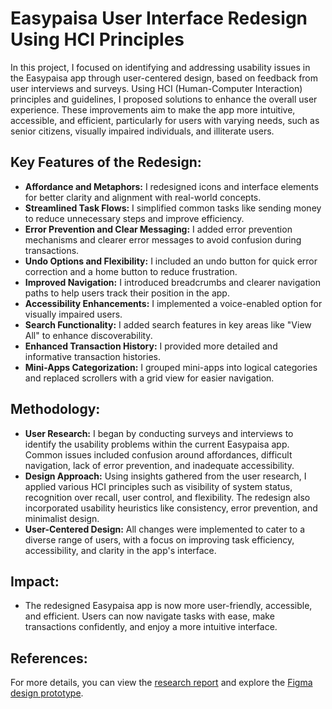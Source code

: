 # Easypaisa User Interface Redesign Using HCI Principles

In this project, I focused on identifying and addressing usability issues in the Easypaisa app through user-centered design, based on feedback from user interviews and surveys. Using HCI (Human-Computer Interaction) principles and guidelines, I proposed solutions to enhance the overall user experience. These improvements aim to make the app more intuitive, accessible, and efficient, particularly for users with varying needs, such as senior citizens, visually impaired individuals, and illiterate users.

## Key Features of the Redesign:
- **Affordance and Metaphors:** I redesigned icons and interface elements for better clarity and alignment with real-world concepts.
- **Streamlined Task Flows:** I simplified common tasks like sending money to reduce unnecessary steps and improve efficiency.
- **Error Prevention and Clear Messaging:** I added error prevention mechanisms and clearer error messages to avoid confusion during transactions.
- **Undo Options and Flexibility:** I included an undo button for quick error correction and a home button to reduce frustration.
- **Improved Navigation:** I introduced breadcrumbs and clearer navigation paths to help users track their position in the app.
- **Accessibility Enhancements:** I implemented a voice-enabled option for visually impaired users.
- **Search Functionality:** I added search features in key areas like "View All" to enhance discoverability.
- **Enhanced Transaction History:** I provided more detailed and informative transaction histories.
- **Mini-Apps Categorization:** I grouped mini-apps into logical categories and replaced scrollers with a grid view for easier navigation.

## Methodology:
- **User Research:** I began by conducting surveys and interviews to identify the usability problems within the current Easypaisa app. Common issues included confusion around affordances, difficult navigation, lack of error prevention, and inadequate accessibility.
- **Design Approach:** Using insights gathered from the user research, I applied various HCI principles such as visibility of system status, recognition over recall, user control, and flexibility. The redesign also incorporated usability heuristics like consistency, error prevention, and minimalist design.
- **User-Centered Design:** All changes were implemented to cater to a diverse range of users, with a focus on improving task efficiency, accessibility, and clarity in the app's interface.

## Impact:
- The redesigned Easypaisa app is now more user-friendly, accessible, and efficient. Users can now navigate tasks with ease, make transactions confidently, and enjoy a more intuitive interface.

## References:
For more details, you can view the [research report](https://docs.google.com/document/d/1y5qi0tVuJ3aVjRDkQVM6y8dR7u5GSHB-e2M_pBLFs9s/edit?tab=t.0) and explore the [Figma design prototype](https://www.figma.com/design/Ht0Tkx8OuUwNMMD2uwRgJg/HCI_Final_Project?node-id=0-1&node-type=canvas&t=KHSovQGz6fRqeAJR-0).
